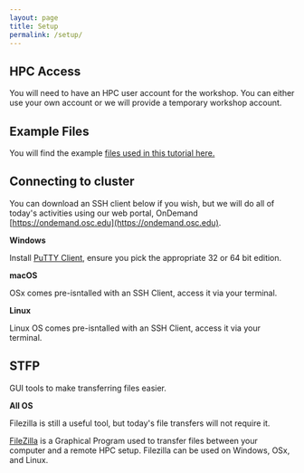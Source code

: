 ```yaml
---
layout: page
title: Setup
permalink: /setup/
---
```


## HPC Access

You will need to have an HPC user account for the workshop.  You can either use your own account or we will provide
a temporary workshop account.


## Example Files

You will find the example [files used in this tutorial here.](https://github.com/amandamiotto/INTRO_HPC/raw/gh-pages/files/hpcCarpentry.zip)




## Connecting to cluster

You can download an SSH client below if you wish, but we will do all of today's activities using our web portal, OnDemand 
[https://ondemand.osc.edu](https://ondemand.osc.edu).

**Windows**

Install [PuTTY Client](https://www.chiark.greenend.org.uk/~sgtatham/putty/latest.html), ensure you pick the appropriate 32 or 64 bit edition.

**macOS**

OSx comes pre-isntalled with an SSH Client, access it via your terminal.

**Linux**

Linux OS comes pre-isntalled with an SSH Client, access it via your terminal.

## STFP

GUI tools to make transferring files easier.

**All OS**

Filezilla is still a useful tool, but today's file transfers will not require it.

[FileZilla](https://filezilla-project.org/) is a Graphical Program used to transfer files between your computer and a remote HPC setup.
Filezilla can be used on Windows, OSx, and Linux.



